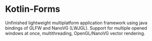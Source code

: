 # Kotlin-Forms

Unfinished lightweight multiplatform application framework using java bindings of GLFW and NanoVG (LWJGL). Support for multiple opened windows at once, multithreading, OpenGL/NanoVG vector rendering.
